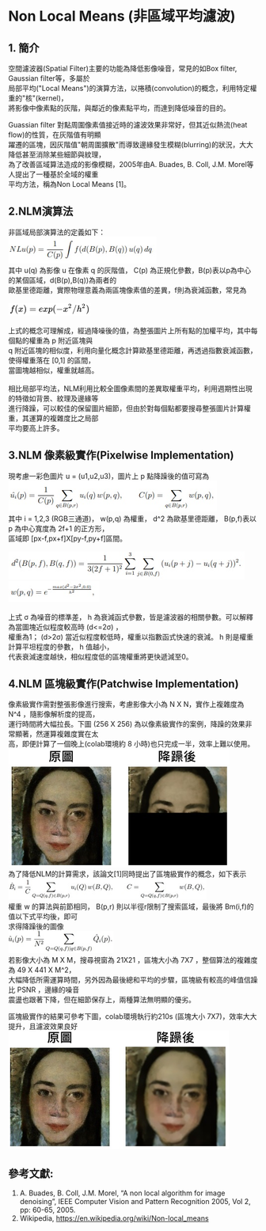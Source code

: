 # Non Local Means (非區域平均濾波)
## 1. 簡介
空間濾波器(Spatial Filter)主要的功能為降低影像噪音，常見的如Box filter, Gaussian filter等，多屬於<br>
局部平均("Local Means")的演算方法，以捲積(convolution)的概念，利用特定權重的"核"(kernel)，<br>
將影像中像素點的灰階，與鄰近的像素點平均，而達到降低噪音的目的。

Guassian filter 對點周圍像素值接近時的濾波效果非常好，但其近似熱流(heat flow)的性質，在灰階值有明顯<br>
躍遷的區塊，因灰階值"朝周圍擴散"而導致邊緣發生模糊(blurring)的狀況，大大降低甚至消除某些細節與紋理，<br>
為了改善區域算法造成的影像模糊，2005年由A. Buades, B. Coll, J.M. Morel等人提出了一種基於全域的權重<br>
平均方法，稱為Non Local Means [1]。

## 2.NLM演算法
非區域局部演算法的定義如下：<br>
![image](https://github.com/Chang-Chia-Chi/Image-Processing/blob/master/Non%20Local%20Means/pic/NLM%20Algorithm.jpg)<br>
其中 u(q) 為影像 u 在像素 q 的灰階值， C(p) 為正規化參數，B(p)表以p為中心的某個區域，d(B(p),B(q))為兩者的<br>
歐基里德距離，實際物理意義為兩區塊像素值的差異，f則為衰減函數，常見為<br><br>
![image](https://github.com/Chang-Chia-Chi/Image-Processing/blob/master/Non%20Local%20Means/pic/Decreasing%20Function.jpg)<br><br>
上式的概念可理解成，經過降噪後的值，為整張圖片上所有點的加權平均，其中每個點的權重為 p 附近區塊與<br>
q 附近區塊的相似度，利用向量化概念計算歐基里德距離，再透過指數衰減函數，使得權重落在 [0,1] 的區間，<br>
當圖塊越相似，權重就越高。<br><br>
相比局部平均法，NLM利用比較全圖像素間的差異取權重平均，利用週期性出現的特徵如背景、紋理及邊緣等<br>
進行降躁，可以較佳的保留圖片細節，但由於對每個點都要搜尋整張圖片計算權重，其運算的複雜度比之局部<br>
平均要高上許多。

## 3.NLM 像素級實作(Pixelwise Implementation)
現考慮一彩色圖片 u = (u1,u2,u3)，圖片上 p 點降躁後的值可寫為<br>
![image](https://github.com/Chang-Chia-Chi/Image-Processing/blob/master/Non%20Local%20Means/pic/Pixel%20wise.jpg)<br>
其中 i = 1,2,3 (RGB三通道)， w(p,q) 為權重， d^2 為歐基里德距離， B(p,f)表以 p 為中心寬度為 2f+1 的正方形，<br>
區域即 [px-f,px+f]X[py-f,py+f]區間。<br><br>
![image](https://github.com/Chang-Chia-Chi/Image-Processing/blob/master/Non%20Local%20Means/pic/Distance.jpg)<br>
![image](https://github.com/Chang-Chia-Chi/Image-Processing/blob/master/Non%20Local%20Means/pic/Weight.jpg)<br><br>
上式 σ 為噪音的標準差， h 為衰減函式參數，皆是濾波器的相關參數。可以解釋為當圖塊近似程度較高時 (d<=2σ) ，<br>
權重為1； (d>2σ) 當近似程度較低時，權重以指數函式快速的衰減。 h 則是權重計算平坦程度的參數， h 值越小，<br>
代表衰減速度越快，相似程度低的區塊權重將更快遞減至0。

## 4.NLM 區塊級實作(Patchwise Implementation)
像素級實作需對整張影像進行搜索，考慮影像大小為 N X N，實作上複雜度為 N^4 ，隨影像解析度的提高，<br>
運行時間將大幅拉長。下圖 (256 X 256) 為以像素級實作的案例，降躁的效果非常顯著，然運算複雜度實在太<br>
高，即便計算了一個晚上(colab環境約 8 小時)也只完成一半，效率上難以使用。<br>
![image](https://github.com/Chang-Chia-Chi/Image-Processing/blob/master/Non%20Local%20Means/pic/pixel%20base.jpg)<br>
為了降低NLM的計算需求，該論文[1]同時提出了區塊級實作的概念，如下表示<br>
![image](https://github.com/Chang-Chia-Chi/Image-Processing/blob/master/Non%20Local%20Means/pic/patch%20wise.jpg)<br>
權重 w 的算法與前節相同， B(p,r) 則以半徑r限制了搜索區域，最後將 Bm(i,f)的值以下式平均後，即可<br>
求得降躁後的圖像<br>
![image](https://github.com/Chang-Chia-Chi/Image-Processing/blob/master/Non%20Local%20Means/pic/patcj%20wise%20result.jpg)<br>
若影像大小為 M X M，搜尋視窗為 21X21 ，區塊大小為 7X7 ，整個算法的複雜度為 49 X 441 X M^2，<br>
大幅降低所需運算時間，另外因為最後總和平均的步驟，區塊級有較高的峰值信躁比 PSNR ，邊緣的噪音<br>
震盪也跟著下降，但在細節保存上，兩種算法無明顯的優劣。<br>

區塊級實作的結果可參考下圖，colab環境執行約210s (區塊大小 7X7)，效率大大提升，且濾波效果良好
![image](https://github.com/Chang-Chia-Chi/Image-Processing/blob/master/Non%20Local%20Means/pic/patch%20base.jpg)
## 參考文獻:
1. A. Buades, B. Coll, J.M. Morel, “A non local algorithm for image denoising”, IEEE Computer
Vision and Pattern Recognition 2005, Vol 2, pp: 60-65, 2005.
2. Wikipedia, https://en.wikipedia.org/wiki/Non-local_means

